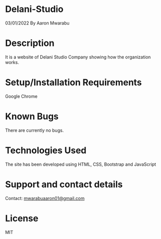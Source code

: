 # Delani-Studio
03/01/2022
By Aaron Mwarabu
# Description
It is a website of Delani Studio Company showing how the organization works.
# Setup/Installation Requirements
Google Chrome
# Known Bugs
There are currently no bugs.
# Technologies Used
The site has been developed using HTML, CSS, Bootstrap and JavaScript
# Support and contact details
Contact: mwarabuaaron01@gmail.com
# License
MIT
